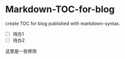 # Markdown-TOC-for-blog
create TOC for blog published with markdown-syntax.

- [ ] 待办1
- [ ] 待办2

这里是一些修改
